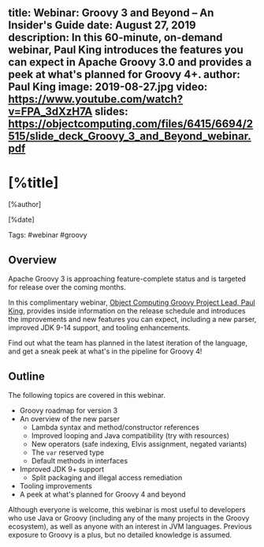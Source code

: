 title: Webinar: Groovy 3 and Beyond – An Insider's Guide
date: August 27, 2019
description: In this 60-minute, on-demand webinar, Paul King introduces the features you can expect in Apache Groovy 3.0 and provides a peek at what's planned for Groovy 4+.
author: Paul King
image: 2019-08-27.jpg
video: https://www.youtube.com/watch?v=FPA_3dXzH7A
slides: https://objectcomputing.com/files/6415/6694/2515/slide_deck_Groovy_3_and_Beyond_webinar.pdf    
---

# [%title]

[%author]

[%date] 

Tags: #webinar #groovy

## Overview

Apache Groovy 3 is approaching feature-complete status and is targeted for release over the coming months.

In this complimentary webinar, [Object Computing Groovy Project Lead, Paul King](https://objectcomputing.com/products/2gm-team#king), provides inside information on the release schedule and introduces the improvements and new features you can expect, including a new parser, improved JDK 9-14 support, and tooling enhancements.

Find out what the team has planned in the latest iteration of the language, and get a sneak peek at what's in the pipeline for Groovy 4!

## Outline

The following topics are covered in this webinar.

- Groovy roadmap for version 3
- An overview of the new parser
    - Lambda syntax and method/constructor references
    - Improved looping and Java compatibility (try with resources)
    - New operators (safe indexing, Elvis assignment, negated variants)
    - The `var` reserved type
    - Default methods in interfaces
- Improved JDK 9+ support
    - Split packaging and illegal access remediation
- Tooling improvements
- A peek at what's planned for Groovy 4 and beyond

Although everyone is welcome, this webinar is most useful to developers who use Java or Groovy (including any of the many projects in the Groovy ecosystem), as well as anyone with an interest in JVM languages. Previous exposure to Groovy is a plus, but no detailed knowledge is assumed.



